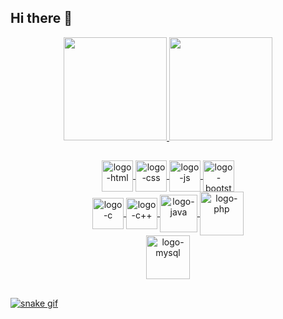 ## Hi there 👋

<div align="center" style="display: inline_block; margin-left: auto; margin-right: auto;">
  <a href="https://github.com/GuilhermeLeodeOliveira">
  <img height="165em" src="https://github-readme-stats.vercel.app/api?username=GuilhermeLeodeOliveira&show_icons=true&include_all_commits=true&icon_color=fff&text_color=fff&bg_color=DEG,000,000,001,002,003"/>
  <img height="165em" src="https://github-readme-stats.vercel.app/api/top-langs/?username=GuilhermeLeodeOliveira&layout=compact&text_color=fff&bg_color=DEG,000,000,001,002,003"/>
</div>

##

<div align="center">
  <img alt="logo-html" align="center" height="50" width="50" src="https://cdn.jsdelivr.net/gh/devicons/devicon/icons/html5/html5-original.svg"/>  
  <img alt="logo-css" align="center" height="50" width="50" src="https://cdn.jsdelivr.net/gh/devicons/devicon/icons/css3/css3-original.svg" />
  <img alt="logo-js" align="center" height="50" width="50" src="https://cdn.jsdelivr.net/gh/devicons/devicon/icons/javascript/javascript-original.svg" />
  <img alt="logo-bootstrap" align="center" height="50" width="50" src="https://cdn.jsdelivr.net/gh/devicons/devicon/icons/bootstrap/bootstrap-original.svg" />
  <br/>
  <img alt="logo-c" align="center" height="50" width="50" src="https://cdn.jsdelivr.net/gh/devicons/devicon/icons/c/c-original.svg" />
  <img alt="logo-c++" align="center" height="50" width="50" src="https://cdn.jsdelivr.net/gh/devicons/devicon/icons/cplusplus/cplusplus-original.svg" />
  <img alt="logo-java" align="center" height="60" width="60" src="https://cdn.jsdelivr.net/gh/devicons/devicon/icons/java/java-original.svg" />
  <img alt="logo-php" align="center" height"70" width="70" src="https://cdn.jsdelivr.net/gh/devicons/devicon/icons/php/php-plain.svg" />
  <br/>
  <img alt="logo-mysql" align="center" height="70" width="70" src="https://cdn.jsdelivr.net/gh/devicons/devicon/icons/mysql/mysql-original-wordmark.svg" />
  
</div>

<!--
**GuilhermeLeodeOliveira/GuilhermeLeodeOliveira** is a ✨ _special_ ✨ repository because its `README.md` (this file) appears on your GitHub profile.

Here are some ideas to get you started:

- 🔭 I’m currently working on ...
- 🌱 I’m currently learning ...
- 👯 I’m looking to collaborate on ...
- 🤔 I’m looking for help with ...
- 💬 Ask me about ...
- 📫 How to reach me: ...
- 😄 Pronouns: ...
- ⚡ Fun fact: ...
-->
  
  ##
![snake gif](https://github.com/GuilhermeLeodeOliveira/GuilhermeLeodeOliveira/blob/output/github-contribution-grid-snake.svg)
